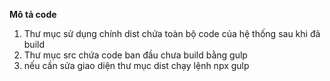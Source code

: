 **Mô tả code**

1. Thư mục sử dụng chính dist chứa toàn bộ code của hệ thống sau khi đã build
2. Thư mục src chứa code ban đầu chưa build bằng gulp
3. nếu cần sửa giao diện thư mục dist chạy lệnh npx gulp
